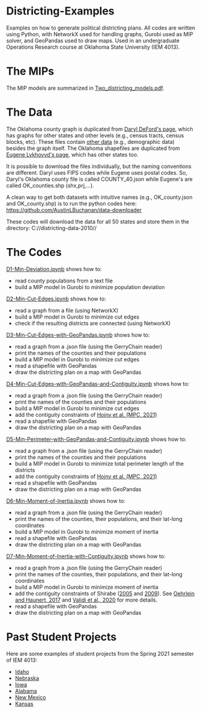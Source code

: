 # Districting-Examples
Examples on how to generate political districting plans. All codes are written using Python, with NetworkX used for handling graphs, Gurobi used as MIP solver, and GeoPandas used to draw maps. Used in an undergraduate Operations Research course at Oklahoma State University (IEM 4013).

# The MIPs
The MIP models are summarized in [Two_districting_models.pdf](https://github.com/AustinLBuchanan/Districting-Examples/blob/main/Two_districting_models.pdf).

# The Data
The Oklahoma county graph is duplicated from [Daryl DeFord's page](http://people.csail.mit.edu/ddeford/dual_graphs), which has graphs for other states and other levels (e.g., census tracts, census blocks, etc). These files contain [other data](https://people.csail.mit.edu/ddeford/data_cols.html) (e.g., demographic data) besides the graph itself. The Oklahoma shapefiles are duplicated from [Eugene Lykhovyd's page](https://lykhovyd.com/files/public/districting), which has other states too.

It is possible to download the files individually, but the naming conventions are different. Daryl uses FIPS codes while Eugene uses postal codes. So, Daryl's Oklahoma county file is called COUNTY_40.json while Eugene's are called OK_counties.shp (shx,prj,...). 

A clean way to get both datasets with intuitive names (e.g., OK_county.json and OK_county.shp) is to run the python codes here:
https://github.com/AustinLBuchanan/data-downloader

These codes will download the data for all 50 states and store them in the directory:
C://districting-data-2010//

# The Codes
[D1-Min-Deviation.ipynb](https://github.com/AustinLBuchanan/Districting-Examples/blob/main/D1-Min-Deviation.ipynb) shows how to:
  - read county populations from a text file
  - build a MIP model in Gurobi to minimize population deviation
  
[D2-Min-Cut-Edges.ipynb](https://github.com/AustinLBuchanan/Districting-Examples/blob/main/D2-Min-Cut-Edges.ipynb) shows how to:
  - read a graph from a file (using NetworkX)
  - build a MIP model in Gurobi to minimize cut edges
  - check if the resulting districts are connected (using NetworkX)
  
[D3-Min-Cut-Edges-with-GeoPandas.ipynb](https://github.com/AustinLBuchanan/Districting-Examples/blob/main/D3-Min-Cut-Edges-with-GeoPandas.ipynb) shows how to:
  - read a graph from a .json file (using the GerryChain reader)
  - print the names of the counties and their populations
  - build a MIP model in Gurobi to minimize cut edges
  - read a shapefile with GeoPandas
  - draw the districting plan on a map with GeoPandas
  
[D4-Min-Cut-Edges-with-GeoPandas-and-Contiguity.ipynb](https://github.com/AustinLBuchanan/Districting-Examples/blob/main/D4-Min-Cut-Edges-with-GeoPandas-and-Contiguity.ipynb) shows how to:
  - read a graph from a .json file (using the GerryChain reader)
  - print the names of the counties and their populations
  - build a MIP model in Gurobi to minimize cut edges
  - add the contiguity constraints of [Hojny et al. (MPC, 2021)](https://link.springer.com/article/10.1007/s12532-020-00186-3)
  - read a shapefile with GeoPandas
  - draw the districting plan on a map with GeoPandas

[D5-Min-Perimeter-with-GeoPandas-and-Contiguity.ipynb](https://github.com/AustinLBuchanan/Districting-Examples/blob/main/D5-Min-Perimeter-with-GeoPandas-and-Contiguity.ipynb) shows how to:
  - read a graph from a .json file (using the GerryChain reader)
  - print the names of the counties and their populations
  - build a MIP model in Gurobi to minimize total perimeter length of the districts
  - add the contiguity constraints of [Hojny et al. (MPC, 2021)](https://link.springer.com/article/10.1007/s12532-020-00186-3)
  - read a shapefile with GeoPandas
  - draw the districting plan on a map with GeoPandas

[D6-Min-Moment-of-Inertia.ipynb](https://github.com/AustinLBuchanan/Districting-Examples/blob/main/D6-Min-Moment-of-Inertia.ipynb) shows how to:
  - read a graph from a .json file (using the GerryChain reader)
  - print the names of the counties, their populations, and their lat-long coordinates
  - build a MIP model in Gurobi to minimize moment of inertia
  - read a shapefile with GeoPandas
  - draw the districting plan on a map with GeoPandas
  
[D7-Min-Moment-of-Inertia-with-Contiguity.ipynb](https://github.com/AustinLBuchanan/Districting-Examples/blob/main/D7-Min-Moment-of-Inertia-with-Contiguity.ipynb) shows how to:
  - read a graph from a .json file (using the GerryChain reader)
  - print the names of the counties, their populations, and their lat-long coordinates
  - build a MIP model in Gurobi to minimize moment of inertia
  - add the contiguity constraints of Shirabe ([2005](https://onlinelibrary.wiley.com/doi/full/10.1111/j.1538-4632.2005.00605.x) and [2009](https://journals.sagepub.com/doi/abs/10.1068/b34104)). See [Oehrlein and Haunert, 2017](http://www.josis.org/index.php/josis/article/viewArticle/379) and [Validi et al., 2020](http://www.optimization-online.org/DB_HTML/2020/01/7582.html) for more details.
  - read a shapefile with GeoPandas
  - draw the districting plan on a map with GeoPandas

# Past Student Projects

Here are some examples of student projects from the Spring 2021 semester of IEM 4013:
  - [Idaho](https://github.com/KyleHumphreys/IEM-4013-Idaho-Districting)
  - [Nebraska](https://github.com/Jay-dnn/4013-Final-Report)
  - [Iowa](https://github.com/Jared-Johnson294/Redisctricing-Iowa)
  - [Alabama](https://github.com/livey2021/LEWVEYZAL-IEM4013-Group-Project)
  - [New Mexico](https://github.com/nathan-whitehead/New-Mexico-Redistricting-Plan)
  - [Kansas](https://github.com/William-Jackson-Ricky/Kansas-Redistricting-for-Dr.-Buchanan)
  
